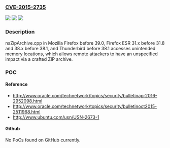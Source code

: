 ### [CVE-2015-2735](https://cve.mitre.org/cgi-bin/cvename.cgi?name=CVE-2015-2735)
![](https://img.shields.io/static/v1?label=Product&message=n%2Fa&color=blue)
![](https://img.shields.io/static/v1?label=Version&message=n%2Fa&color=blue)
![](https://img.shields.io/static/v1?label=Vulnerability&message=n%2Fa&color=brighgreen)

### Description

nsZipArchive.cpp in Mozilla Firefox before 39.0, Firefox ESR 31.x before 31.8 and 38.x before 38.1, and Thunderbird before 38.1 accesses unintended memory locations, which allows remote attackers to have an unspecified impact via a crafted ZIP archive.

### POC

#### Reference
- http://www.oracle.com/technetwork/topics/security/bulletinapr2016-2952098.html
- http://www.oracle.com/technetwork/topics/security/bulletinoct2015-2511968.html
- http://www.ubuntu.com/usn/USN-2673-1

#### Github
No PoCs found on GitHub currently.

